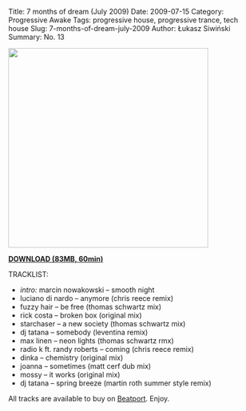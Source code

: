 Title: 7 months of dream (July 2009)
Date: 2009-07-15
Category: Progressive Awake
Tags:  progressive house, progressive trance, tech house 
Slug: 7-months-of-dream-july-2009
Author: Łukasz Siwiński
Summary: No. 13

<!-- ### IMAGE ### -->
<a href ="https://drive.google.com/uc?export=download&id=0B_4_ynm06YZIcVRtaHRmNTU1MkE" 
    title="DOWNLOAD" target="_blank">
    <img width="400" src="https://drive.google.com/uc?export=download&id=0B1aIvu0NI6o4NGttZWh5QThOaEU" />
</a>

<a href ="https://drive.google.com/file/d/0B_4_ynm06YZIcVRtaHRmNTU1MkE/edit?usp=sharing" 
    title="Progressive Awake - 7 months of dream (July 2009)" target="_blank">
**DOWNLOAD (83MB, 60min)**
</a>

TRACKLIST:  

* _intro:_ marcin nowakowski – smooth night
* luciano di nardo – anymore (chris reece remix)
* fuzzy hair – be free (thomas schwartz mix)
* rick costa – broken box (original mix)
* starchaser – a new society (thomas schwartz mix)
* dj tatana – somebody (leventina remix)
* max linen – neon lights (thomas schwartz rmx)
* radio k ft. randy roberts – coming (chris reece remix)
* dinka – chemistry (original mix)
* joanna – sometimes (matt cerf dub mix)
* mossy – it works (original mix)
* dj tatana – spring breeze (martin roth summer style remix)

All tracks are available to buy on <a href="http://beatport.com" target="_blank">Beatport</a>.
Enjoy.